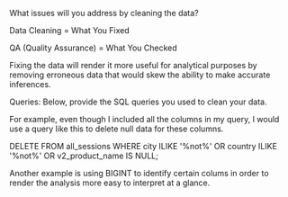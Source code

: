 What issues will you address by cleaning the data?

Data Cleaning = What You Fixed

QA (Quality Assurance) = What You Checked

Fixing the data will render it more useful for analytical purposes by removing erroneous data that would skew the ability to make accurate inferences.

Queries:
Below, provide the SQL queries you used to clean your data.

For example, even though I included all the columns in my query, I would use a query like this to delete null data for these columns.

DELETE FROM all_sessions
WHERE city ILIKE '%not%' 
   OR country ILIKE '%not%' 
   OR v2_product_name IS NULL;

Another example is using BIGINT to identify certain colums in order to render the analysis more easy to interpret at a glance.
